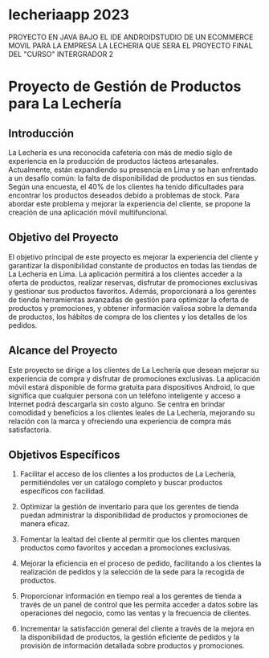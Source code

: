 # lecheriaapp 2023
PROYECTO EN JAVA BAJO EL IDE ANDROIDSTUDIO DE UN ECOMMERCE MOVIL PARA LA EMPRESA LA LECHERIA QUE SERA EL PROYECTO FINAL DEL "CURSO" INTERGRADOR 2

# Proyecto de Gestión de Productos para La Lechería

## Introducción

La Lechería es una reconocida cafetería con más de medio siglo de experiencia en la producción de productos lácteos artesanales. Actualmente, están expandiendo su presencia en Lima y se han enfrentado a un desafío común: la falta de disponibilidad de productos en sus tiendas. Según una encuesta, el 40% de los clientes ha tenido dificultades para encontrar los productos deseados debido a problemas de stock. Para abordar este problema y mejorar la experiencia del cliente, se propone la creación de una aplicación móvil multifuncional.

## Objetivo del Proyecto

El objetivo principal de este proyecto es mejorar la experiencia del cliente y garantizar la disponibilidad constante de productos en todas las tiendas de La Lechería en Lima. La aplicación permitirá a los clientes acceder a la oferta de productos, realizar reservas, disfrutar de promociones exclusivas y gestionar sus productos favoritos. Además, proporcionará a los gerentes de tienda herramientas avanzadas de gestión para optimizar la oferta de productos y promociones, y obtener información valiosa sobre la demanda de productos, los hábitos de compra de los clientes y los detalles de los pedidos.

## Alcance del Proyecto

Este proyecto se dirige a los clientes de La Lechería que desean mejorar su experiencia de compra y disfrutar de promociones exclusivas. La aplicación móvil estará disponible de forma gratuita para dispositivos Android, lo que significa que cualquier persona con un teléfono inteligente y acceso a Internet podrá descargarla sin costo alguno. Se centra en brindar comodidad y beneficios a los clientes leales de La Lechería, mejorando su relación con la marca y ofreciendo una experiencia de compra más satisfactoria.

## Objetivos Específicos

1. Facilitar el acceso de los clientes a los productos de La Lechería, permitiéndoles ver un catálogo completo y buscar productos específicos con facilidad.

2. Optimizar la gestión de inventario para que los gerentes de tienda puedan administrar la disponibilidad de productos y promociones de manera eficaz.

3. Fomentar la lealtad del cliente al permitir que los clientes marquen productos como favoritos y accedan a promociones exclusivas.

4. Mejorar la eficiencia en el proceso de pedido, facilitando a los clientes la realización de pedidos y la selección de la sede para la recogida de productos.

5. Proporcionar información en tiempo real a los gerentes de tienda a través de un panel de control que les permita acceder a datos sobre las operaciones del negocio, como las ventas y la frecuencia de clientes.

6. Incrementar la satisfacción general del cliente a través de la mejora en la disponibilidad de productos, la gestión eficiente de pedidos y la provisión de información detallada sobre productos y promociones.

